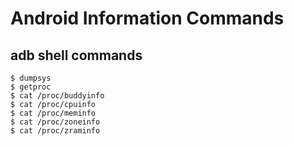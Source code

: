 # Android Information Commands

## adb shell commands

```
$ dumpsys
$ getproc
$ cat /proc/buddyinfo
$ cat /proc/cpuinfo
$ cat /proc/meminfo
$ cat /proc/zoneinfo
$ cat /proc/zraminfo
```
